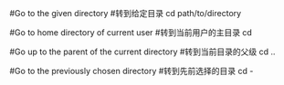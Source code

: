 #Go to the given directory
#转到给定目录
cd path/to/directory

#Go to home directory of current user
#转到当前用户的主目录
cd

#Go up to the parent of the current directory
#转到当前目录的父级
cd ..

#Go to the previously chosen directory
#转到先前选择的目录
cd -
